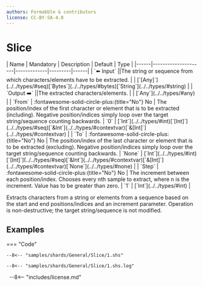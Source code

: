 ```yaml
---
authors: Formabble & contributors
license: CC-BY-SA-4.0
---
```



# Slice

<div class="sh-parameters" markdown="1">
| Name | Mandatory | Description | Default | Type |
|------|---------------------|-------------|---------|------|
| `⬅️ Input` ||The string or sequence from which characters/elements have to be extracted. | | [`[Any]`](../../types/#seq)[`Bytes`](../../types/#bytes)[`String`](../../types/#string) |
| `Output ➡️` ||The extracted characters/elements. | | [`Any`](../../types/#any) |
| `From` | :fontawesome-solid-circle-plus:{title="No"} No  | The position/index of the first character or element that is to be extracted (including). Negative position/indices simply loop over the target string/sequence counting backwards. | `0` | [`Int`](../../types/#int)[`[Int]`](../../types/#seq)[`&Int`](../../types/#contextvar)[`&[Int]`](../../types/#contextvar) |
| `To` | :fontawesome-solid-circle-plus:{title="No"} No  | The position/index of the last character or element that is to be extracted (excluding). Negative position/indices simply loop over the target string/sequence counting backwards. | `None` | [`Int`](../../types/#int)[`[Int]`](../../types/#seq)[`&Int`](../../types/#contextvar)[`&[Int]`](../../types/#contextvar)[`None`](../../types/#none) |
| `Step` | :fontawesome-solid-circle-plus:{title="No"} No  | The increment between each position/index. Chooses every nth sample to extract, where n is the increment. Value has to be greater than zero. | `1` | [`Int`](../../types/#int) |

</div>

Extracts characters from a string or elements from a sequence based on the start and end positions/indices and an increment parameter. Operation is non-destructive; the target string/sequence is not modified.

## Examples

=== "Code"

  ```x86asm linenums="1"
  --8<-- "samples/shards/General/Slice/1.shs"
  ```

  ```
  --8<-- "samples/shards/General/Slice/1.shs.log"
  ```
&nbsp;
--8<-- "includes/license.md"


